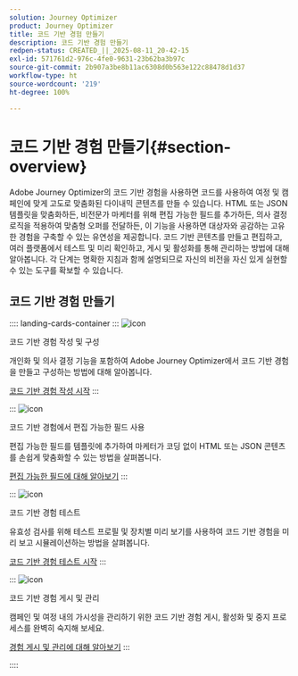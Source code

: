 ```yaml
---
solution: Journey Optimizer
product: Journey Optimizer
title: 코드 기반 경험 만들기
description: 코드 기반 경험 만들기
redpen-status: CREATED_||_2025-08-11_20-42-15
exl-id: 571761d2-976c-4fe0-9631-23b62ba3b97c
source-git-commit: 2b907a3be8b11ac6308d0b563e122c88478d1d37
workflow-type: ht
source-wordcount: '219'
ht-degree: 100%

---
```


# 코드 기반 경험 만들기{#section-overview}

Adobe Journey Optimizer의 코드 기반 경험을 사용하면 코드를 사용하여 여정 및 캠페인에 맞게 고도로 맞춤화된 다이내믹 콘텐츠를 만들 수 있습니다. HTML 또는 JSON 템플릿을 맞춤화하든, 비전문가 마케터를 위해 편집 가능한 필드를 추가하든, 의사 결정 로직을 적용하여 맞춤형 오퍼를 전달하든, 이 기능을 사용하면 대상자와 공감하는 고유한 경험을 구축할 수 있는 유연성을 제공합니다. 코드 기반 콘텐츠를 만들고 편집하고, 여러 플랫폼에서 테스트 및 미리 확인하고, 게시 및 활성화를 통해 관리하는 방법에 대해 알아봅니다. 각 단계는 명확한 지침과 함께 설명되므로 자신의 비전을 자신 있게 실현할 수 있는 도구를 확보할 수 있습니다.

## 코드 기반 경험 만들기

:::: landing-cards-container
:::
![icon](https://cdn.experienceleague.adobe.com/icons/code-branch.svg)

코드 기반 경험 작성 및 구성

개인화 및 의사 결정 기능을 포함하여 Adobe Journey Optimizer에서 코드 기반 경험을 만들고 구성하는 방법에 대해 알아봅니다.

[코드 기반 경험 작성 시작](../using/code-based/create-code-based.md)
:::

:::
![icon](https://cdn.experienceleague.adobe.com/icons/list-check.svg)

코드 기반 경험에서 편집 가능한 필드 사용

편집 가능한 필드를 템플릿에 추가하여 마케터가 코딩 없이 HTML 또는 JSON 콘텐츠를 손쉽게 맞춤화할 수 있는 방법을 살펴봅니다.

[편집 가능한 필드에 대해 알아보기](../using/code-based/code-based-form-fields.md)
:::

:::
![icon](https://cdn.experienceleague.adobe.com/icons/gear.svg)

코드 기반 경험 테스트

유효성 검사를 위해 테스트 프로필 및 장치별 미리 보기를 사용하여 코드 기반 경험을 미리 보고 시뮬레이션하는 방법을 살펴봅니다.

[코드 기반 경험 테스트 시작](../using/code-based/test-code-based.md)
:::

:::
![icon](https://cdn.experienceleague.adobe.com/icons/circle-play.svg)

코드 기반 경험 게시 및 관리

캠페인 및 여정 내의 가시성을 관리하기 위한 코드 기반 경험 게시, 활성화 및 중지 프로세스를 완벽히 숙지해 보세요.

[경험 게시 및 관리에 대해 알아보기](../using/code-based/publish-code-based.md)
:::

::::
